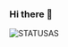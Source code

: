 ### Hi there 👋

![STATUSAS](https://github-readme-stats.vercel.app/api?username=mh752&count_private=false&show_icons=true&theme=radical)
